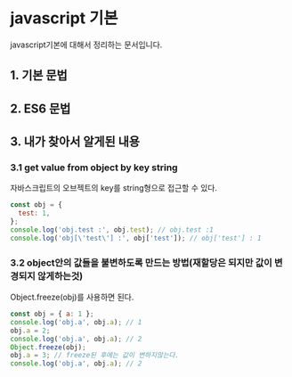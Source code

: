 # javascript 기본

javascript기본에 대해서 정리하는 문서입니다.

## 1. 기본 문법

## 2. ES6 문법

## 3. 내가 찾아서 알게된 내용

### 3.1 get value from object by key string

자바스크립트의 오브젝트의 key를 string형으로 접근할 수 있다.
```javascript
const obj = {
  test: 1,
};
console.log('obj.test :', obj.test); // obj.test :1
console.log('obj[\'test\'] :', obj['test']); // obj['test'] : 1
```

### 3.2 object안의 값들을 불변하도록 만드는 방법(재할당은 되지만 값이 변경되지 않게하는것)

Object.freeze(obj)를 사용하면 된다.

```javascript
const obj = { a: 1 };
console.log('obj.a', obj.a); // 1
obj.a = 2;
console.log('obj.a', obj.a); // 2
Object.freeze(obj);
obj.a = 3; // freeze된 후에는 값이 변하지않는다.
console.log('obj.a', obj.a); // 2
```